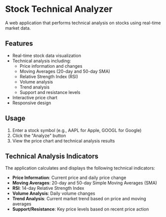 # Stock Technical Analyzer

A web application that performs technical analysis on stocks using real-time market data.

## Features

- Real-time stock data visualization
- Technical analysis including:
  - Price information and changes
  - Moving Averages (20-day and 50-day SMA)
  - Relative Strength Index (RSI)
  - Volume analysis
  - Trend analysis
  - Support and resistance levels
- Interactive price chart
- Responsive design


## Usage

1. Enter a stock symbol (e.g., AAPL for Apple, GOOGL for Google)
2. Click the "Analyze" button
3. View the price chart and technical analysis results

## Technical Analysis Indicators

The application calculates and displays the following technical indicators:

- **Price Information**: Current price and daily price change
- **Moving Averages**: 20-day and 50-day Simple Moving Averages (SMA)
- **RSI**: 14-day Relative Strength Index
- **Volume Analysis**: Daily volume changes
- **Trend Analysis**: Current market trend based on price and moving averages
- **Support/Resistance**: Key price levels based on recent price action
 
